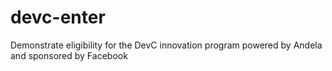 # devc-enter
Demonstrate eligibility for the DevC innovation program powered by Andela and sponsored by Facebook
